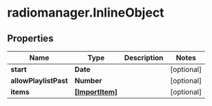 # radiomanager.InlineObject

## Properties

Name | Type | Description | Notes
------------ | ------------- | ------------- | -------------
**start** | **Date** |  | [optional] 
**allowPlaylistPast** | **Number** |  | [optional] 
**items** | [**[ImportItem]**](ImportItem.md) |  | [optional] 



